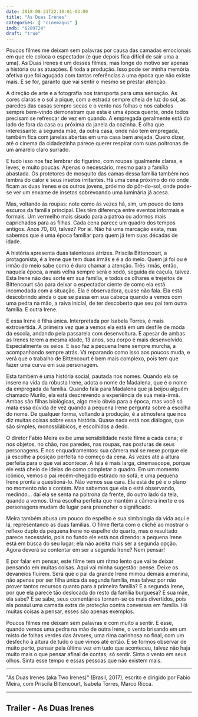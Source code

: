 ```yaml
---
date: 2018-08-21T22:10:01-03:00
title: "As Duas Irenes"
categories: [ "cinemaqui" ]
imdb: "6289724"
draft: "true"
---
```

Poucos filmes me deixam sem palavras por causa das camadas emocionais em que ele coloca o espectador (e que depois fica difícil de sair uma a uma). As Duas Irenes é um desses filmes, mas longe do motivo ser apenas a história ou as atuações. É toda a produção. Isso pode ser minha memória afetiva que foi aguçada com tantas referências a uma época que não existe mais. E se for, garanto que vai sentir o mesmo se prestar atenção.

A direção de arte e a fotografia nos transporta para uma sensação. As cores claras e o sol a pique, com a estrada sempre cheia de luz do sol, as paredes das casas sempre secas e o vento nas folhas e nos cabelos sempre bem-vindo demonstram que esta é uma época quente, onde todos precisam se refrescar de vez em quando. A empregada geralmente está do lado de fora da casa ou próxima da janela da cozinha. E olha que interessante: a segunda mãe, da outra casa, onde não tem empregada, também fica com janelas abertas em uma casa bem arejada. Quero dizer, até o cinema da cidadezinha parece querer respirar com suas poltronas de um amarelo claro surrado.

E tudo isso nos faz lembrar do figurino, com roupas igualmente claras, e leves, e muito poucas. Apenas o necessário, mesmo para a família abastada. Os protetores de mosquito das camas dessa família também nos lembra do calor e seus insetos irritantes. Há uma cena próximo do rio onde ficam as duas Irenes e os outros jovens, próximo do pôr-do-sol, onde pode-se ver um enxame de insetos sobrevoando uma luminária já acesa.

Mas, voltando às roupas: note como às vezes há, sim, um pouco de tons escuros da família principal. Eles têm diferença entre eventos informais e formais. Um vermelho mais sisudo para a patroa ou adornos mais caprichados para as filhas. Cada cena parece um quadro dos tempos antigos. Anos 70, 80, talvez? Por aí. Não há uma marcação exata, mas sabemos que é uma época familiar para quem já tem suas décadas de idade.

A história apresenta duas talentosas atrizes. Priscila Bittencourt, a protagonista, é a Irene que tem duas irmãs e é a do meio. Quem já foi ou é irmão do meio sabe como é duro chamar a atenção. Três irmãs, então, naquela época, a mais velha sempre será o xodó, seguida da caçula, talvez. Esta Irene não deu sorte em sua família, e todos os olhares e trejeitos de Bittencourt são para deixar o espectador ciente de como ela está incomodada com a situação. Ela é observadora, quase não fala. Ela está descobrindo ainda o que se passa em sua cabeça quando a vemos com uma pedra na mão, a raiva inicial, de ter descoberto que seu pai tem outra família. E outra Irene.

E essa Irene é filha única. Interpretada por Isabela Torres, é mais extrovertida. A primeira vez que a vemos ela está em um desfile de moda da escola, andando pela passarela com desenvoltura. E apesar de ambas as Irenes terem a mesma idade, 13 anos, seu corpo é mais desenvolvido. Especialmente os seios. E isso faz a pequena Irene sempre murcha, a acompanhando sempre atrás. Vá reparando como isso aos poucos muda, e verá que o trabalho de Bittencourt é bem mais complexo, pois tem que fazer uma curva em sua personagem.

Esta também é uma história social, pautada nos nomes. Quando ela se insere na vida da robusta Irene, adota o nome de Madalena, que é o nome da empregada da família. Quando fala para Madalena que já beijou alguém chamado Murilo, ela está descrevendo a experiência de sua meia-irmã. Ambas são filhas biológicas, algo meio óbvio para a época, mas você só mata essa dúvida de vez quando a pequena Irene pergunta sobre a escolha do nome. De qualquer forma, voltando à produção, é a atmosfera que nos diz muitas coisas sobre essa história. Quase nada está nos diálogos, que são simples, monossilábicos, e escolhidos a dedo.

O diretor Fabio Meira exibe uma sensibilidade neste filme a cada cena; é nos objetos, no chão, nas paredes, nas roupas, nas posturas de seus personagens. E nos enquadramentos: sua câmera mal se mexe porque ele já escolhe a posição perfeita no começo da cena. Às vezes até a altura perfeita para o que vai acontecer. A tela é mais larga, cinemascope, porque ele está cheio de ideias de como completar o quadro. Em um momento icônico, vemos o pai recém-chegado estirado no sofá, e uma pequena Irene pronta a questioná-lo. Não vemos sua cara. Ela está de pé e o plano no momento não a contém. Mas sabemos que ela o está observando, medindo... daí ela se senta na poltrona da frente, do outro lado da tela, quando a vemos. Uma escolha perfeita que mantém a câmera inerte e os personagens mudam de lugar para preencher o significado.

Meira também abusa um pouco do espelho e sua simbologia da vida aqui e lá, representando as duas famílias. O filme flerta com o clichê ao mostrar o reflexo duplo da pequena Irene no espelho do quarto, mas o resultado parece necessário, pois no fundo ele está nos dizendo: a pequena Irene está em busca do seu lugar; ela não aceita mais ser a segunda opção. Agora deverá se contentar em ser a segunda Irene? Nem pensar!

E por falar em pensar, este filme tem um ritmo lento que vai te deixar pensando em muitas coisas. Aqui vai minha sugestão: pense. Deixe os devaneios fluírem. Será que o pai da grande Irene mimou demais a menina, não apenas por ser filha única da segunda família, mas talvez por não prover tantos recursos quanto para a primeira família? E a segunda Irene, por que ela parece tão deslocada do resto da família burguesa? E sua mãe, ela sabe? E se sabe, seus comentários tornam-se os mais divertidos, pois ela possui uma camada extra de proteção contra conversas em família. Há muitas coisas a pensar, esses são apenas exemplos.

Poucos filmes me deixam sem palavras e com muito a sentir. E esse, quando vemos uma pedra na mão de outra Irene, o vento brisando em um misto de folhas verdes das árvores, uma rima carinhosa no final, com um desfecho à altura de tudo o que vimos até então. E se formos observar de muito perto, pensar pela última vez em tudo que aconteceu, talvez não haja muito mais o que pensar afinal de contas; só sentir. Sinta o vento em seus olhos. Sinta esse tempo e essas pessoas que não existem mais.

<hr>"As Duas Irenes (aka Two Irenes)" (Brasil, 2017), escrito e dirigido por Fabio Meira, com Priscila Bittencourt, Isabela Torres, Marco Ricca.<hr>

<h2>Trailer - As Duas Irenes<h2>
